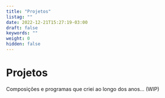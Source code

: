 ```yaml
---
title: "Projetos"
listag: ""
date: 2022-12-21T15:27:19-03:00
draft: false
keywords: ""
weight: 0
hidden: false
---
```

# Projetos

Composições e programas que criei ao longo dos anos... (WIP)